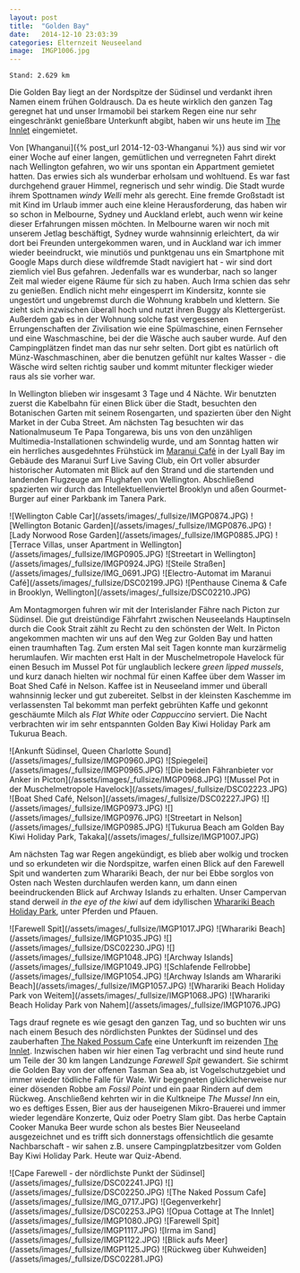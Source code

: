 ```yaml
---
layout: post
title:  "Golden Bay"
date:   2014-12-10 23:03:39
categories: Elternzeit Neuseeland
image:  IMGP1006.jpg
---
```

	Stand: 2.629 km

Die Golden Bay liegt an der Nordspitze der Südinsel und verdankt ihren Namen einem frühen Goldrausch. Da es heute wirklich den ganzen Tag geregnet hat und unser Irmamobil bei starkem Regen eine nur sehr eingeschränkt genießbare Unterkunft abgibt, haben wir uns heute im [The Innlet][theinnlet] eingemietet.

Von [Whanganui]({% post_url 2014-12-03-Whanganui %}) aus sind wir vor einer Woche auf einer langen, gemütlichen und verregneten Fahrt direkt nach Wellington gefahren, wo wir uns spontan ein Appartment gemietet hatten. Das erwies sich als wunderbar erholsam und wohltuend. Es war fast durchgehend grauer Himmel, regnerisch und sehr windig. Die Stadt wurde ihrem Spottnamen *windy Welli* mehr als gerecht. Eine fremde Großstadt ist mit Kind im Urlaub immer auch eine kleine Herausforderung, das haben wir so schon in Melbourne, Sydney und Auckland erlebt, auch wenn wir keine dieser Erfahrungen missen möchten. In Melbourne waren wir noch mit unserem Jetlag beschäftigt, Sydney wurde wahnsinnig erleichtert, da wir dort bei Freunden untergekommen waren, und in Auckland war ich immer wieder beeindruckt, wie minutiös und punktgenau uns ein Smartphone mit Google Maps durch diese wildfremde Stadt navigiert hat - wir sind dort ziemlich viel Bus gefahren. Jedenfalls war es wunderbar, nach so langer Zeit mal wieder eigene Räume für sich zu haben. Auch Irma schien das sehr zu genießen. Endlich nicht mehr eingesperrt im Kindersitz, konnte sie ungestört und ungebremst durch die Wohnung krabbeln und klettern. Sie zieht sich inzwischen überall hoch und nutzt ihren Buggy als Klettergerüst. Außerdem gab es in der Wohnung solche fast vergessenen Errungenschaften der Zivilisation wie eine Spülmaschine, einen Fernseher und eine Waschmaschine, bei der die Wäsche auch sauber wurde. Auf den Campingplätzen findet man das nur sehr selten. Dort gibt es natürlich oft Münz-Waschmaschinen, aber die benutzen gefühlt nur kaltes Wasser - die Wäsche wird selten richtig sauber und kommt mitunter fleckiger wieder raus als sie vorher war.

In Wellington blieben wir insgesamt 3 Tage und 4 Nächte. Wir benutzten zuerst die Kabelbahn für einen Blick über die Stadt, besuchten den Botanischen Garten mit seinem Rosengarten, und spazierten über den Night Market in der Cuba Street. Am nächsten Tag besuchten wir das Nationalmuseum Te Papa Tongarewa, bis uns von den unzähligen Multimedia-Installationen schwindelig wurde, und am Sonntag hatten wir ein herrliches ausgedehntes Frühstück im [Maranui Café][maranui] in der Lyall Bay im Gebäude des Maranui Surf Live Saving Club, ein Ort voller absurder historischer Automaten mit Blick auf den Strand und die startenden und landenden Flugzeuge am Flughafen von Wellington. Abschließend spazierten wir durch das Intellektuellenviertel Brooklyn und aßen Gourmet-Burger auf einer Parkbank im Tanera Park.

<div class="carousel">
![Wellington Cable Car](/assets/images/_fullsize/IMGP0874.JPG)
![Wellington Botanic Garden](/assets/images/_fullsize/IMGP0876.JPG)
![Lady Norwood Rose Garden](/assets/images/_fullsize/IMGP0885.JPG)
![Terrace Villas, unser Apartment in Wellington](/assets/images/_fullsize/IMGP0905.JPG)
![Streetart in Wellington](/assets/images/_fullsize/IMGP0924.JPG)
![Steile Straßen](/assets/images/_fullsize/IMG_0691.JPG)
![Electro-Automat im Maranui Café](/assets/images/_fullsize/DSC02199.JPG)
![Penthause Cinema & Cafe in Brooklyn, Wellington](/assets/images/_fullsize/DSC02210.JPG)
</div>

Am Montagmorgen fuhren wir mit der Interislander Fähre nach Picton zur Südinsel. Die gut dreistündige Fährfahrt zwischen Neuseelands Hauptinseln durch die Cook Strait zählt zu Recht zu den schönsten der Welt. In Picton angekommen machten wir uns auf den Weg zur Golden Bay und hatten einen traumhaften Tag. Zum ersten Mal seit Tagen konnte man kurzärmelig herumlaufen. Wir machten erst Halt in der Muschelmetropole Havelock für einen Besuch im Mussel Pot für unglaublich leckere *green lipped mussels*, und kurz danach hielten wir nochmal für einen Kaffee über dem Wasser im Boat Shed Café in Nelson. Kaffee ist in Neuseeland immer und überall wahnsinnig lecker und gut zubereitet. Selbst in der kleinsten Kaschemme im verlassensten Tal bekommt man perfekt gebrühten Kaffe und gekonnt geschäumte Milch als *Flat White* oder *Cappuccino* serviert. Die Nacht verbrachten wir im sehr entspannten Golden Bay Kiwi Holiday Park am Tukurua Beach.

<div class="carousel">
![Ankunft Südinsel, Queen Charlotte Sound](/assets/images/_fullsize/IMGP0960.JPG)
![Spiegelei](/assets/images/_fullsize/IMGP0965.JPG)
![Die beiden Fähranbieter vor Anker in Picton](/assets/images/_fullsize/IMGP0968.JPG)
![Mussel Pot in der Muschelmetropole Havelock](/assets/images/_fullsize/DSC02223.JPG)
![Boat Shed Café, Nelson](/assets/images/_fullsize/DSC02227.JPG)
![](/assets/images/_fullsize/IMGP0973.JPG)
![](/assets/images/_fullsize/IMGP0976.JPG)
![Streetart in Nelson](/assets/images/_fullsize/IMGP0985.JPG)
![Tukurua Beach am Golden Bay Kiwi Holiday Park, Takaka](/assets/images/_fullsize/IMGP1007.JPG)
</div>

Am nächsten Tag war Regen angekündigt, es blieb aber wolkig und trocken und so erkundeten wir die Nordspitze, warfen einen Blick auf den Farewell Spit und wanderten zum Wharariki Beach, der nur bei Ebbe sorglos von Osten nach Westen durchlaufen werden kann, um dann einen beeindruckenden Blick auf Archway Islands zu erhalten. Unser Campervan stand derweil *in the eye of the kiwi* auf dem idyllischen [Wharariki Beach Holiday Park][whararikibeachholidaypark], unter Pferden und Pfauen.

<div class="carousel">
![Farewell Spit](/assets/images/_fullsize/IMGP1017.JPG)
![Wharariki Beach](/assets/images/_fullsize/IMGP1035.JPG)
![](/assets/images/_fullsize/DSC02230.JPG)
![](/assets/images/_fullsize/IMGP1048.JPG)
![Archway Islands](/assets/images/_fullsize/IMGP1049.JPG)
![Schlafende Fellrobbe](/assets/images/_fullsize/IMGP1054.JPG)
![Archway Islands am Wharariki Beach](/assets/images/_fullsize/IMGP1057.JPG)
![Wharariki Beach Holiday Park von Weitem](/assets/images/_fullsize/IMGP1068.JPG)
![Wharariki Beach Holiday Park von Nahem](/assets/images/_fullsize/IMGP1076.JPG)
</div>

Tags drauf regnete es wie gesagt den ganzen Tag, und so buchten wir uns nach einem Besuch des nördlichsten Punktes der Südinsel und des zauberhaften [The Naked Possum Cafe][nakedpossum] eine Unterkunft im reizenden [The Innlet][theinnlet]. Inzwischen haben wir hier einen Tag verbracht und sind heute rund um Teile der 30 km langen Landzunge *Farewell Spit* gewandert. Sie schirmt die Golden Bay von der offenen Tasman Sea ab, ist Vogelschutzgebiet und immer wieder tödliche Falle für Wale. Wir begegneten glücklicherweise nur einer dösenden Robbe am *Fossil Point* und ein paar Rindern auf dem Rückweg. Anschließend kehrten wir in die Kultkneipe *The Mussel Inn* ein, wo es deftiges Essen, Bier aus der hauseigenen Mikro-Brauerei und immer wieder legendäre Konzerte, Quiz oder Poetry Slam gibt. Das herbe Captain Cooker Manuka Beer wurde schon als bestes Bier Neuseeland ausgezeichnet und es trifft sich donnerstags offensichtlich die gesamte Nachbarschaft - wir sahen z.B. unsere Campingplatzbesitzer vom Golden Bay Kiwi Holiday Park. Heute war Quiz-Abend.

<div class="carousel">
![Cape Farewell - der nördlichste Punkt der Südinsel](/assets/images/_fullsize/DSC02241.JPG)
![](/assets/images/_fullsize/DSC02250.JPG)
![The Naked Possum Cafe](/assets/images/_fullsize/IMG_0717.JPG)
![Gegenverkehr](/assets/images/_fullsize/DSC02253.JPG)
![Opua Cottage at The Innlet](/assets/images/_fullsize/IMGP1080.JPG)
![Farewell Spit](/assets/images/_fullsize/IMGP1117.JPG)
![Irma im Sand](/assets/images/_fullsize/IMGP1122.JPG)
![Blick aufs Meer](/assets/images/_fullsize/IMGP1125.JPG)
![Rückweg über Kuhweiden](/assets/images/_fullsize/DSC02281.JPG)
</div>


[theinnlet]: http://goldenbayindex.co.nz/theinnlet
[maranui]: http://www.maranui.co.nz/
[whararikibeachholidaypark]: http://www.whararikibeachholidaypark.co.nz/
[nakedpossum]: http://www.nakedpossum.com/
